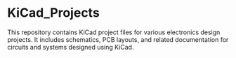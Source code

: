 # KiCad_Projects
This repository contains KiCad project files for various electronics design projects. It includes schematics, PCB layouts, and related documentation for circuits and systems designed using KiCad.
